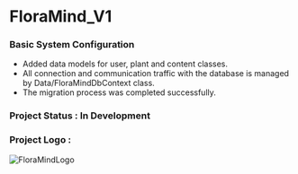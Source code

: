 # FloraMind_V1


### Basic System Configuration
- Added data models for user, plant and content classes.
- All connection and communication traffic with the database is managed by Data/FloraMindDbContext class.
- The migration process was completed successfully.


### Project Status : In Development


### Project Logo :

![FloraMindLogo](https://github.com/user-attachments/assets/acc17669-159c-492a-8d28-a76fadbd2bdb)
